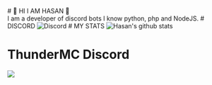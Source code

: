  
 ​#​ ​👋 HI I AM HASAN 👋 
 ​I am a developer of discord bots I know python, php and NodeJS. 
 #​ ​DISCORD 
 ​![​Discord​](https://discord.c99.nl/widget/theme-2/819187218844614658.png) 
 ​#​ ​MY STATS
 ​![​Hasan's github stats​](https://github-readme-stats.vercel.app/api?username=HasanDeveloper69&theme=vision-friendly-dark)
 # ThunderMC Discord
 <a href="https://discord.gg/thundermc"><img src="https://discord.com/api/guilds/837954476790251531/widget.png?style=banner2"></a>
